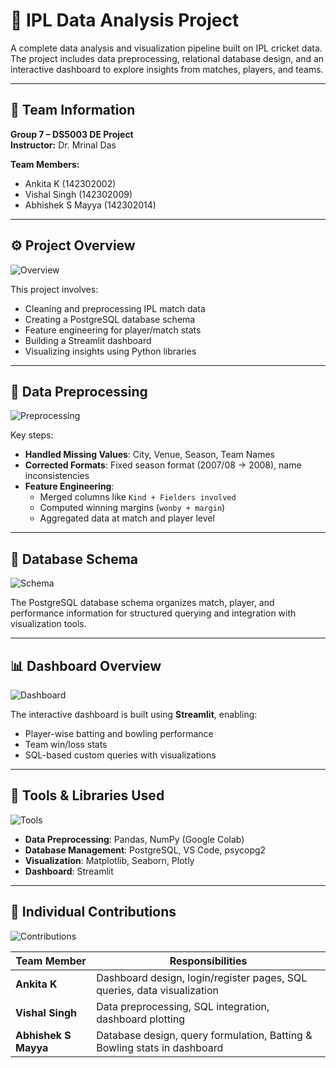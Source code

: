 # 🏏 IPL Data Analysis Project

A complete data analysis and visualization pipeline built on IPL cricket data. The project includes data preprocessing, relational database design, and an interactive dashboard to explore insights from matches, players, and teams.

---

## 📌 Team Information

**Group 7 – DS5003 DE Project**  
**Instructor:** Dr. Mrinal Das  

**Team Members:**
- Ankita K (142302002)
- Vishal Singh (142302009)
- Abhishek S Mayya (142302014)

---

## ⚙️ Project Overview

![Overview]([.img.png](https://github.com/vish1007/IPL-Data-Analysis-2008-2022/blob/f10dc5f037dbbc54e3d8bf343f878a3f8c8226d5/img.png))

This project involves:
- Cleaning and preprocessing IPL match data
- Creating a PostgreSQL database schema
- Feature engineering for player/match stats
- Building a Streamlit dashboard
- Visualizing insights using Python libraries

---

## 🧹 Data Preprocessing

![Preprocessing](./images/slide3_img2.png)

Key steps:
- **Handled Missing Values**: City, Venue, Season, Team Names
- **Corrected Formats**: Fixed season format (2007/08 → 2008), name inconsistencies
- **Feature Engineering**:
  - Merged columns like `Kind + Fielders involved`
  - Computed winning margins (`wonby + margin`)
  - Aggregated data at match and player level

---

## 🧮 Database Schema

![Schema](./images/slide3_img3.png)

The PostgreSQL database schema organizes match, player, and performance information for structured querying and integration with visualization tools.

---

## 📊 Dashboard Overview

![Dashboard](./images/slide3_img4.png)

The interactive dashboard is built using **Streamlit**, enabling:
- Player-wise batting and bowling performance
- Team win/loss stats
- SQL-based custom queries with visualizations

---

## 🧰 Tools & Libraries Used

![Tools](./images/slide4_img5.png)

- **Data Preprocessing**: Pandas, NumPy (Google Colab)
- **Database Management**: PostgreSQL, VS Code, psycopg2
- **Visualization**: Matplotlib, Seaborn, Plotly
- **Dashboard**: Streamlit

---

## 👥 Individual Contributions

![Contributions](./images/slide5_img9.png)

| Team Member       | Responsibilities                                                                 |
|-------------------|----------------------------------------------------------------------------------|
| **Ankita K**       | Dashboard design, login/register pages, SQL queries, data visualization         |
| **Vishal Singh**   | Data preprocessing, SQL integration, dashboard plotting                         |
| **Abhishek S Mayya** | Database design, query formulation, Batting & Bowling stats in dashboard     |


